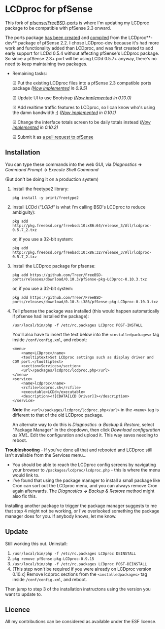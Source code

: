 # LCDproc for pfSense #

This fork of [pfsense/FreeBSD-ports](https://github.com/pfsense/FreeBSD-ports) is where I'm updating my LCDproc package to be compatible with pfSense 2.3 onward.

The ports package [has been created](https://github.com/Treer/FreeBSD-ports/tree/devel/sysutils/pfSense-pkg-LCDproc) and [compiled](https://github.com/Treer/FreeBSD-ports/releases) from the LCDproc**-dev** package of pfSense 2.2. I chose LCDproc-dev because it's had more work and functionality added than LCDproc, and was first created to add early support for LCDd 0.5.4 without affecting pfSense's LCDproc package. So since a pfSense 2.3+ port will be using LCDd 0.5.7+ anyway, there's no need to keep maintaining two packages.


* Remaining tasks:

    ☑ Put the existing LCDproc files into a pfSense 2.3 compatible ports package *([Now implemented](https://github.com/Treer/FreeBSD-ports/releases) in 0.9.5)*

    ☑ Update UI to use Bootstrap *([Now implemented](https://github.com/Treer/FreeBSD-ports/releases) in 0.10.0)*

    ☑ Add realtime traffic features to LCDproc, so I can know who's using the damn bandwidth ;) *([Now implemented](https://github.com/Treer/FreeBSD-ports/releases) in 0.10.1)*
    
    ☑ Change the interface totals screen to be daily totals instead *([Now implemented](https://github.com/Treer/FreeBSD-ports/releases) in 0.10.2)*

    ☑ Submit it as [a pull request to pfSense](https://github.com/pfsense/FreeBSD-ports/pull/178)
    

## Installation ##

You can type these commands into the web GUI, via *Diagnostics* **→** *Command Prompt* **→** *Execute Shell Command*

(But don't be doing it on a production system)

1.  Install the freetype2 library:

    ```
    pkg install -y print/freetype2
    ``` 

1.  Install LCDd (*"LCDd"* is what I'm calling BSD's LCDproc to reduce ambiguity):
    ```
    pkg add http://pkg.freebsd.org/freebsd:10:x86:64/release_3/All/lcdproc-0.5.7_2.txz
    ```
    or, if you use a 32-bit system:
    ```
    pkg add http://pkg.freebsd.org/freebsd:10:x86:32/release_3/All/lcdproc-0.5.7_2.txz
    ```
 
1.  Install the LCDproc package for pfsense:
    ```
    pkg add https://github.com/Treer/FreeBSD-ports/releases/download/0.10.3/pfSense-pkg-LCDproc-0.10.3.txz
    ```
    or, if you use a 32-bit system:
    ```
    pkg add https://github.com/Treer/FreeBSD-ports/releases/download/0.10.3-i386/pfSense-pkg-LCDproc-0.10.3.txz
    ```

1.  Tell pfsense the package was installed (this would happen automatically if pfsense had installed the package):
    ```
    /usr/local/bin/php -f /etc/rc.packages LCDproc POST-INSTALL
    ```
    You'll also have to insert the text below into the `<installedpackages>` tag inside `/conf/config.xml`, and reboot:
    ```
    <menu>
        <name>LCDproc</name>
        <tooltiptext>Set LCDproc settings such as display driver and COM port.</tooltiptext>
        <section>Services</section>
        <url>/packages/lcdproc/lcdproc.php</url>
    </menu>
    <service>
        <name>lcdproc</name>
        <rcfile>lcdproc.sh</rcfile>
        <executable>LCDd</executable>
        <description><![CDATA[LCD Driver]]></description>
    </service>
    ```
    
    **Note** the `<url>/packages/lcdproc/lcdproc.php</url>` in the `<menu>` tag is different to that of the old LCDproc package.
    
    An alternate way to do this is *Diagnostics* **→** *Backup & Restore*, select "Package Manager" in the dropdown, then click *Download configuration as XML*. Edit the configuration and upload it. This way saves needing to reboot.

**Troubleshooting** - If you've done all that and rebooted and LCDproc still isn't available from the Services menu...
* You should be able to reach the LCDproc config screens by navigating your browser to `/packages/lcdproc/lcdproc.php` - this is where the menu would link to.
* I've found that using the package manager to install a small package like Cron can sort out the LCDproc menu, and you can always remove Cron again afterwards. The *Diagnostics* **→** *Backup & Restore* method might also fix this.

Installing another package to trigger the package manager suggests to me that step 4 might not be working, or I've overlooked something the package manager does for you. If anybody knows, let me know.

## Update ##

Still working this out. Uninstall:

1. ```/usr/local/bin/php -f /etc/rc.packages LCDproc DEINSTALL```
2. ```pkg remove pfSense-pkg-LCDproc-0.9.15```
3. ```/usr/local/bin/php -f /etc/rc.packages LCDproc POST-DEINSTALL```
4. [This step won't be required if you were already on LCDproc version 0.10.x] Remove lcdproc sections from the `<installedpackages>` tag inside `/conf/config.xml`, and reboot.

Then jump to step 3 of the installation instructons using the version you want to update to.

## Licence ##

All my contributions can be considered as available under the ESF license.
